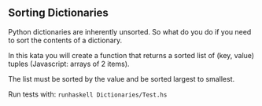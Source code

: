 Sorting Dictionaries
--------------------

Python dictionaries are inherently unsorted. So what do you do if you need to sort the contents of a dictionary.

In this kata you will create a function that returns a sorted list of (key, value) tuples (Javascript: arrays of 2 items).

The list must be sorted by the value and be sorted largest to smallest.

Run tests with: `runhaskell Dictionaries/Test.hs`
